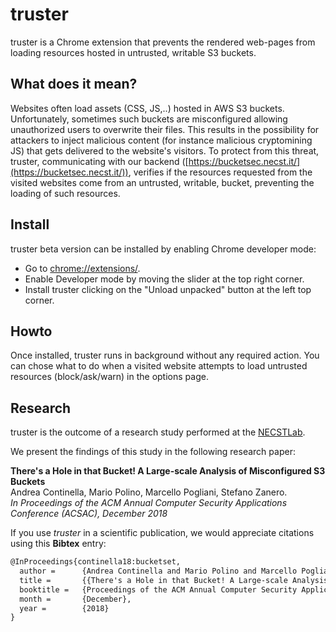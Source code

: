 truster
====

truster is a Chrome extension that prevents the rendered web-pages from loading resources hosted in untrusted, writable S3 buckets.

## What does it mean?

Websites often load assets (CSS, JS,..) hosted in AWS S3 buckets. Unfortunately, sometimes such buckets are misconfigured allowing unauthorized users to overwrite their files. This results in the possibility for attackers to inject malicious content (for instance malicious cryptomining JS) that gets delivered to the website's visitors. To protect from this threat, truster, communicating with our backend ([https://bucketsec.necst.it/](https://bucketsec.necst.it/)), verifies if the resources requested from the visited websites come from an untrusted, writable, bucket, preventing the loading of such resources.

## Install

truster beta version can be installed by enabling Chrome developer mode:
* Go to [chrome://extensions/](chrome://extensions/).
* Enable Developer mode by moving the slider at the top right corner.
* Install truster clicking on the "Unload unpacked" button at the left top corner. 

## Howto

Once installed, truster runs in background without any required action. You can chose what to do when a visited website attempts to load untrusted resources (block/ask/warn) in the options page.

## Research

truster is the outcome of a research study performed at the [NECSTLab](http://necst.it).

We present the findings of this study in the following research paper:

**There's a Hole in that Bucket! A Large-scale Analysis of Misconfigured S3 Buckets**  
Andrea Continella, Mario Polino, Marcello Pogliani, Stefano Zanero.  
*In Proceedings of the ACM Annual Computer Security Applications Conference (ACSAC), December 2018*

If you use *truster* in a scientific publication, we would appreciate citations using this **Bibtex** entry:
``` tex
@InProceedings{continella18:bucketset,
  author =      {Andrea Continella and Mario Polino and Marcello Pogliani and Stefano Zanero},
  title =       {{There's a Hole in that Bucket! A Large-scale Analysis of Misconfigured S3 Buckets}},
  booktitle =   {Proceedings of the ACM Annual Computer Security Applications Conference (ACSAC)},
  month =       {December},
  year =        {2018}
}
```
